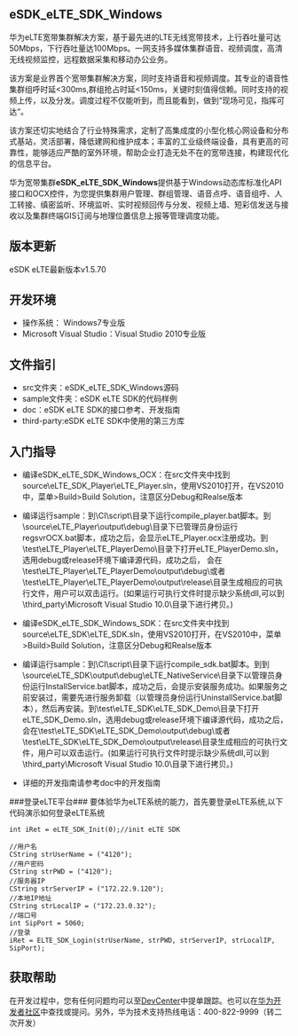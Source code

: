 ## eSDK\_eLTE\_SDK\_Windows  ##
华为eLTE宽带集群解决方案，基于最先进的LTE无线宽带技术，上行吞吐量可达50Mbps，下行吞吐量达100Mbps。一网支持多媒体集群语音、视频调度，高清无线视频监控，远程数据采集和移动办公业务。

该方案是业界首个宽带集群解决方案，同时支持语音和视频调度。其专业的语音性集群组呼时延<300ms,群组抢占时延<150ms，关键时刻值得信赖。同时支持的视频上传，以及分发。调度过程不仅能听到，而且能看到，做到“现场可见，指挥可达“。

该方案还切实地结合了行业特殊需求，定制了高集成度的小型化核心网设备和分布式基站，灵活部署，降低建网和维护成本；丰富的工业级终端设备，具有更高的可靠性，能够适应严酷的室外环境，帮助企业打造无处不在的宽带连接，构建现代化的信息平台。 

华为宽带集群**eSDK\_eLTE\_SDK\_Windows**提供基于Windows动态库标准化API接口和OCX控件，为您提供集群用户管理、群组管理、语音点呼、语音组呼、人工转接、缜密监听、环境监听、实时视频回传与分发、视频上墙、短彩信发送与接收以及集群终端GIS订阅与地理位置信息上报等管理调度功能。

## 版本更新 ##
eSDK eLTE最新版本v1.5.70

## 开发环境 ##

- 操作系统： Windows7专业版
- Microsoft Visual Studio：Visual Studio 2010专业版

## 文件指引 ##

- src文件夹：eSDK\_eLTE\_SDK\_Windows源码
- sample文件夹：eSDK eLTE SDK的代码样例
- doc：eSDK eLTE SDK的接口参考、开发指南
- third-party:eSDK eLTE SDK中使用的第三方库


## 入门指导 ##

- 编译eSDK\_eLTE\_SDK\_Windows\_OCX：在src文件夹中找到source\eLTE\_SDK\_Player\eLTE\_Player.sln，使用VS2010打开，在VS2010中，菜单>Build>Build Solution，注意区分Debug和Realse版本
- 编译运行sample：到\CI\script\目录下运行compile\_player.bat脚本。到\source\eLTE\_Player\output\debug\目录下已管理员身份运行regsvrOCX.bat脚本，成功之后，会显示eLTE_Player.ocx注册成功。到\test\eLTE_Player\eLTE\_PlayerDemo\目录下打开eLTE\_PlayerDemo.sln，选用debug或release环境下编译源代码，成功之后， 会在\test\eLTE\_Player\eLTE\_PlayerDemo\output\debug\或者\test\eLTE\_Player\eLTE\_PlayerDemo\output\release\目录生成相应的可执行文件，用户可以双击运行。(如果运行可执行文件时提示缺少系统dll,可以到\third\_party\Microsoft Visual Studio 10.0\目录下进行拷贝。)

- 编译eSDK\_eLTE\_SDK\_Windows\_SDK：在src文件夹中找到source\eLTE\_SDK\eLTE\_SDK.sln，使用VS2010打开，在VS2010中，菜单>Build>Build Solution，注意区分Debug和Realse版本
- 编译运行sample：到\CI\script\目录下运行compile\_sdk.bat脚本。到到\source\eLTE_SDK\output\debug\eLTE_NativeService\目录下以管理员身份运行InstallService.bat脚本，成功之后，会提示安装服务成功。如果服务之前安装过，需要先进行服务卸载（以管理员身份运行UninstallService.bat脚本），然后再安装。到\test\eLTE_SDK\eLTE\_SDK\_Demo\目录下打开eLTE\_SDK\_Demo.sln，选用debug或release环境下编译源代码，成功之后， 会在\test\eLTE\_SDK\eLTE\_SDK\_Demo\output\debug\或者\test\eLTE\_SDK\eLTE\_SDK\_Demo\output\release\目录生成相应的可执行文件，用户可以双击运行。(如果运行可执行文件时提示缺少系统dll,可以到\third\_party\Microsoft Visual Studio 10.0\目录下进行拷贝。)


- 详细的开发指南请参考doc中的开发指南

###登录eLTE平台###
要体验华为eLTE系统的能力，首先要登录eLTE系统,以下代码演示如何登录eLTE系统

    int iRet = eLTE_SDK_Init(0);//init eLTE SDK
    
	//用户名
	CString strUserName = ("4120");
	//用户密码
	CString strPWD = ("4120");
	//服务器IP 
	CString strServerIP = ("172.22.9.120");
	//本地IP地址
	CString strLocalIP = ("172.23.0.32");
	//端口号
	int SipPort = 5060;
	//登录
	iRet = ELTE_SDK_Login(strUserName, strPWD, strServerIP, strLocalIP, SipPort);

## 获取帮助 ##

在开发过程中，您有任何问题均可以至[DevCenter](https://devcenter.huawei.com)中提单跟踪。也可以在[华为开发者社区](http://bbs.csdn.net/forums/hwucdeveloper)中查找或提问。另外，华为技术支持热线电话：400-822-9999（转二次开发）